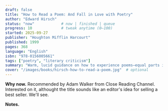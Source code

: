 ```yaml
---
draft: false
title: "How to Read a Poem: And Fall in Love with Poetry"
author: "Edward Hirsch"
status: "now"            # now | finished | queue
progress: 10             # tweak anytime (0–100)
started: 2025-09-27
publisher: "Houghton Mifflin Harcourt"
published: 1999
pages: 368
language: "English"
isbn: "978-0156005661"
tags: ["poetry", "literary criticism"]
summary: "Warm, lucid guidance on how to experience poems—equal parts invitation and toolkit."
cover: "/images/books/hirsch-how-to-read-a-poem.jpg"  # optional
---
```

**Why now.** Recommended by Adam Walker from Close Reading Channel. Interested on it, althought the title sounds like an editor's idea for selling a best seller. We'll see.

**Notes.**
